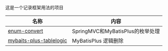 这是一个记录框架用法的项目

| 名称                                                 | 内容                         |
|----------------------------------------------------|----------------------------|
| [enum-convert](enum-convert)                       | SpringMVC和MyBatisPlus的枚举处理 |
| [mybaits-plus-tablelogic](mybaits-plus-tablelogic) | MyBatisPlus 逻辑删除           |
